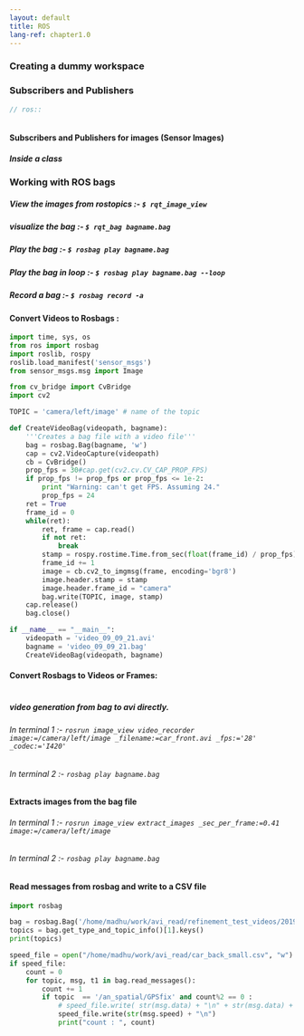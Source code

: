 ```yaml
---
layout: default
title: ROS
lang-ref: chapter1.0
---
```

### Creating a dummy workspace



### Subscribers and Publishers
```cpp
// ros::
```

```python

```

#### Subscribers and Publishers for images (Sensor Images)

##### Inside a class


### Working with ROS bags

##### View the images from rostopics :- ```$ rqt_image_view```

##### visualize the bag  :- ```$ rqt_bag bagname.bag```

##### Play the bag :- ```$ rosbag play bagname.bag``` 

##### Play the bag in loop :- ```$ rosbag play bagname.bag --loop``` 

##### Record a bag :- ```$ rosbag record -a```



#### Convert Videos to Rosbags :

```python
import time, sys, os
from ros import rosbag
import roslib, rospy
roslib.load_manifest('sensor_msgs')
from sensor_msgs.msg import Image

from cv_bridge import CvBridge
import cv2

TOPIC = 'camera/left/image' # name of the topic

def CreateVideoBag(videopath, bagname):
    '''Creates a bag file with a video file'''
    bag = rosbag.Bag(bagname, 'w')
    cap = cv2.VideoCapture(videopath)
    cb = CvBridge()
    prop_fps = 30#cap.get(cv2.cv.CV_CAP_PROP_FPS)
    if prop_fps != prop_fps or prop_fps <= 1e-2:
        print "Warning: can't get FPS. Assuming 24."
        prop_fps = 24
    ret = True
    frame_id = 0
    while(ret):
        ret, frame = cap.read()
        if not ret:
            break
        stamp = rospy.rostime.Time.from_sec(float(frame_id) / prop_fps)
        frame_id += 1
        image = cb.cv2_to_imgmsg(frame, encoding='bgr8')
        image.header.stamp = stamp
        image.header.frame_id = "camera"
        bag.write(TOPIC, image, stamp)
    cap.release()
    bag.close()

if __name__ == "__main__":
    videopath = 'video_09_09_21.avi'
    bagname = 'video_09_09_21.bag'
    CreateVideoBag(videopath, bagname)
```


#### Convert Rosbags to Videos or Frames:
```python

```
##### video generation from bag to avi directly.

###### In terminal 1 :- ```rosrun image_view video_recorder image:=/camera/left/image _filename:=car_front.avi _fps:='28' _codec:='I420' ```


###### In terminal 2 :- ```rosbag play bagname.bag```


#### Extracts images from the bag file 

###### In terminal 1 :- ```rosrun image_view extract_images _sec_per_frame:=0.41 image:=/camera/left/image```

###### In terminal 2 :- ```rosbag play bagname.bag```



#### Read messages from rosbag and write to a CSV file
```python
import rosbag

bag = rosbag.Bag('/home/madhu/work/avi_read/refinement_test_videos/2019-10-18-11-11-02.bag')
topics = bag.get_type_and_topic_info()[1].keys()
print(topics)

speed_file = open("/home/madhu/work/avi_read/car_back_small.csv", "w")
if speed_file:
	count = 0
	for topic, msg, t1 in bag.read_messages():
		count += 1
		if topic  == '/an_spatial/GPSfix' and count%2 == 0 :
			# speed_file.write( str(msg.data) + "\n" + str(msg.data) + "\n" + str(msg.data) + "\n" + str(msg.data) + "\n" + str(msg.data) + "\n" +str(msg.data) + "\n" + str(msg.data) + "\n" + str(msg.data) + "\n" + str(msg.data) + "\n" + str(msg.data) + "\n")
			speed_file.write(str(msg.speed) + "\n")
			print("count : ", count)
```